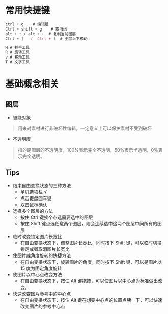 # 常用快捷键

```css
ctrl + g	# 编辑组
Ctrl + shift + g 	# 取消组
alt + ↑ / alt + ↓  # 复制当前图层
Ctrl + [   /  Ctrl + ]	# 图层上下移动

H # 抓手工具
R # 旋转工具
v # 移动工具
T # 文字工具
```

# 基础概念相关

## 图层
* 智能对象
>用来对素材进行非破坏性编辑。一定意义上可以保护素材不受到破坏

* 不透明度
>指的是图层的不透明度，100%表示完全不透明，50%表示半透明，0%表示完全透明。




## Tips
* 结束自由变换状态的三种方法
	* 单机选项栏  √
	* 点击键盘回车键
	* 双击鼠标确认
* 选择多个图层的方法
	* 按住 Ctrl 键挨个点选需要选中的图层
	* 按住 Shift 键点选任意两个图层，则会连续选中这两个图层中间所有的图层
* 临时改变锁定图片长宽比
	* 在自由变换状态下，调整图片长宽比，同时按下 Shift 键，可以临时切换锁定或者取消图片长宽比
* 使图片成角度旋转的快捷方法
	* 在自由变换状态下，旋转图片的角度，同时按下 Shift 键，可以是图片以 15 度为固定角度旋转
* 使图片以中心点改变方法
	* 在自由变换状态下，按住 Alt 键拖拽，可以使图片以中心点为标准做出改变。
* 快速改变图片参考中的中心点
	* 在自由变换状态下，按住 Alt 键在想要中心点的位置点胰一下，可以快速改变图片的参考中心点


 
